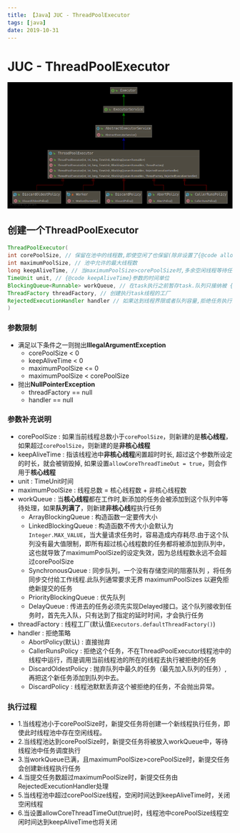 ```yaml
---
title: 【Java】JUC - ThreadPoolExecutor
tags: [java]
date: 2019-10-31
---
```

# JUC - ThreadPoolExecutor

![](../img/ThreadPoolExecutor.png)

## 创建一个ThreadPoolExecutor
```java
ThreadPoolExecutor(
int corePoolSize, // 保留在池中的线程数,即使空闲了也保留(除非设置了{@code allowCoreThreadTimeOut})
int maximumPoolSize, // 池中允许的最大线程数
long keepAliveTime, // 当maximumPoolSize>corePoolSize时,多余空闲线程等待任务的时间
TimeUnit unit, // {@code keepAliveTime}参数的时间单位
BlockingQueue<Runnable> workQueue, // 在task执行之前暂存task.队列只接纳被 {@code execute}方法提交的{@code Runnable}task
ThreadFactory threadFactory, // 创建执行task线程的工厂
RejectedExecutionHandler handler // 如果达到线程界限或者队列容量,拒绝任务执行的处理
) 
```

### 参数限制
- 满足以下条件之一则抛出**IllegalArgumentException**
  - corePoolSize < 0
  - keepAliveTime < 0
  - maximumPoolSize <= 0
  - maximumPoolSize < corePoolSize
- 抛出**NullPointerException**  
  - threadFactory == null
  - handler  == null

### 参数补充说明
- corePoolSize : 如果当前线程总数小于`corePoolSize`，则新建的是**核心线程**，如果超过`corePoolSize`，则新建的是**非核心线程**
- keepAliveTime : 指该线程池中**非核心线程**闲置超时时长, 超过这个参数所设定的时长，就会被销毁掉, 如果设置`allowCoreThreadTimeOut = true`，则会作用于**核心线程**
- unit : TimeUnit时间
- maximumPoolSize : 线程总数 = 核心线程数 + 非核心线程数
- workQueue : 当**核心线程**都在工作时,新添加的任务会被添加到这个队列中等待处理，如果**队列满了**，则新建**非核心线**程执行任务
  - ArrayBlockingQueue : 构造函数一定要传大小
  - LinkedBlockingQueue : 构造函数不传大小会默认为`Integer.MAX_VALUE`，当大量请求任务时，容易造成内存耗尽.由于这个队列没有最大值限制，即所有超过核心线程数的任务都将被添加到队列中，这也就导致了maximumPoolSize的设定失效，因为总线程数永远不会超过corePoolSize
  - SynchronousQueue : 同步队列，一个没有存储空间的阻塞队列 ，将任务同步交付给工作线程.此队列通常要求无界 maximumPoolSizes 以避免拒绝新提交的任务
  - PriorityBlockingQueue : 优先队列
  - DelayQueue : 传进去的任务必须先实现Delayed接口。这个队列接收到任务时，首先先入队，只有达到了指定的延时时间，才会执行任务
- threadFactory : 线程工厂(默认值`Executors.defaultThreadFactory()`)
- handler  : 拒绝策略
  - AbortPolicy(默认) : 直接抛弃
  - CallerRunsPolicy : 拒绝这个任务，不在ThreadPoolExecutor线程池中的线程中运行，而是调用当前线程池的所在的线程去执行被拒绝的任务
  - DiscardOldestPolicy : 抛弃队列中最久的任务（最先加入队列的任务）,再把这个新任务添加到队列中去。
  - DiscardPolicy : 线程池默默丢弃这个被拒绝的任务，不会抛出异常。

### 执行过程
- 1.当线程池小于corePoolSize时，新提交任务将创建一个新线程执行任务，即使此时线程池中存在空闲线程。 
- 2.当线程池达到corePoolSize时，新提交任务将被放入workQueue中，等待线程池中任务调度执行 
- 3.当workQueue已满，且maximumPoolSize>corePoolSize时，新提交任务会创建新线程执行任务 
- 4.当提交任务数超过maximumPoolSize时，新提交任务由RejectedExecutionHandler处理 
- 5.当线程池中超过corePoolSize线程，空闲时间达到keepAliveTime时，关闭空闲线程 
- 6.当设置allowCoreThreadTimeOut(true)时，线程池中corePoolSize线程空闲时间达到keepAliveTime也将关闭 